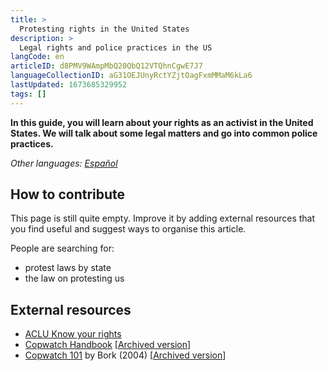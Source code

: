 ```yaml
---
title: >
  Protesting rights in the United States
description: >
  Legal rights and police practices in the US
langCode: en
articleID: d8PMV9WAmpMbQ20QbQ12VTQhnCgwE7J7
languageCollectionID: aG31OEJUnyRctYZjtOagFxmMMaM6kLa6
lastUpdated: 1673685329952
tags: []
---
```


**In this guide, you will learn about your rights as an activist in the United States. We will talk about some legal matters and go into common police practices.**

_Other languages:_ [_Español_](/es/rights/united-states)

## How to contribute

This page is still quite empty. Improve it by adding external resources that you find useful and suggest ways to organise this article.

People are searching for:

-   protest laws by state
-   the law on protesting us

## External resources

-   [ACLU Know your rights](https://www.aclu.org/know-your-rights/protesters-rights/)
-   [Copwatch Handbook](http://destructables.org/sites/default/files/destructable/step/downloads/Handbook_06.pdf) \[[Archived version](https://web.archive.org/web/20200927165525/http://destructables.org/sites/default/files/destructable/step/downloads/Handbook_06.pdf)\]
-   [Copwatch 101](http://destructables.org/sites/default/files/destructable/step/downloads/Copwatch101.PDF) by Bork (2004) \[[Archived version](https://web.archive.org/web/20170915003217/http://destructables.org/sites/default/files/destructable/step/downloads/Copwatch101.PDF)\]